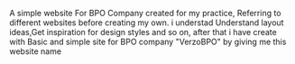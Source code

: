 A simple website For BPO Company created for my practice, Referring to different websites before creating my own. i understad Understand layout ideas,Get inspiration for design styles and so on,
after that i have create with Basic and simple site for BPO company "VerzoBPO" by giving me this website name 
